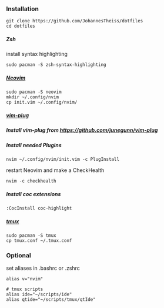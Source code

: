 ### Installation
```
git clone https://github.com/JohannesTheiss/dotfiles
cd dotfiles
```

##### Zsh
install syntax highlighting
```
sudo pacman -S zsh-syntax-highlighting
```

##### [Neovim](https://neovim.io/)
```
sudo pacman -S neovim
mkdir ~/.config/nvim
cp init.vim ~/.config/nvim/
```
##### [vim-plug](https://github.com/junegunn/vim-plug)
##### Install vim-plug from https://github.com/junegunn/vim-plug
##### Install needed Plugins
```
nvim ~/.config/nvim/init.vim -c PlugInstall
```
restart Neovim
and make a CheckHealth
```
nvim -c checkhealth
```
##### Install coc extensions
```
:CocInstall coc-highlight
```

##### [tmux](https://github.com/tmux/tmux)
```
sudo pacman -S tmux
cp tmux.conf ~/.tmux.conf
```

### Optional
set aliases in .bashrc or .zshrc 
```
alias v="nvim"

# tmux scripts
alias ide="~/scripts/ide"
alias qtide="~/scripts/tmux/qtIde"
```
